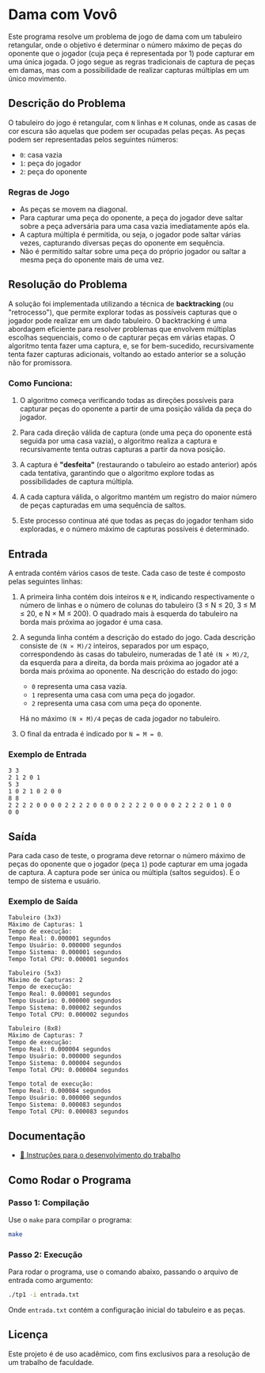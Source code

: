 # Dama com Vovô

Este programa resolve um problema de jogo de dama com um tabuleiro retangular, onde o objetivo é determinar o número máximo de peças do oponente que o jogador (cuja peça é representada por 1) pode capturar em uma única jogada. O jogo segue as regras tradicionais de captura de peças em damas, mas com a possibilidade de realizar capturas múltiplas em um único movimento.

## Descrição do Problema

O tabuleiro do jogo é retangular, com `N` linhas e `M` colunas, onde as casas de cor escura são aquelas que podem ser ocupadas pelas peças. As peças podem ser representadas pelos seguintes números:

- `0`: casa vazia
- `1`: peça do jogador
- `2`: peça do oponente

### Regras de Jogo

- As peças se movem na diagonal.
- Para capturar uma peça do oponente, a peça do jogador deve saltar sobre a peça adversária para uma casa vazia imediatamente após ela.
- A captura múltipla é permitida, ou seja, o jogador pode saltar várias vezes, capturando diversas peças do oponente em sequência.
- Não é permitido saltar sobre uma peça do próprio jogador ou saltar a mesma peça do oponente mais de uma vez.

## Resolução do Problema

A solução foi implementada utilizando a técnica de **backtracking** (ou "retrocesso"), que permite explorar todas as possíveis capturas que o jogador pode realizar em um dado tabuleiro. O backtracking é uma abordagem eficiente para resolver problemas que envolvem múltiplas escolhas sequenciais, como o de capturar peças em várias etapas. O algoritmo tenta fazer uma captura, e, se for bem-sucedido, recursivamente tenta fazer capturas adicionais, voltando ao estado anterior se a solução não for promissora.

### Como Funciona:

1. O algoritmo começa verificando todas as direções possíveis para capturar peças do oponente a partir de uma posição válida da peça do jogador.

2. Para cada direção válida de captura (onde uma peça do oponente está seguida por uma casa vazia), o algoritmo realiza a captura e recursivamente tenta outras capturas a partir da nova posição.

3. A captura é **"desfeita"** (restaurando o tabuleiro ao estado anterior) após cada tentativa, garantindo que o algoritmo explore todas as possibilidades de captura múltipla.

4. A cada captura válida, o algoritmo mantém um registro do maior número de peças capturadas em uma sequência de saltos.

5. Este processo continua até que todas as peças do jogador tenham sido exploradas, e o número máximo de capturas possíveis é determinado.

## Entrada

A entrada contém vários casos de teste. Cada caso de teste é composto pelas seguintes linhas:

1. A primeira linha contém dois inteiros `N` e `M`, indicando respectivamente o número de linhas e o número de colunas do tabuleiro (3 ≤ N ≤ 20, 3 ≤ M ≤ 20, e N × M ≤ 200). O quadrado mais à esquerda do tabuleiro na borda mais próxima ao jogador é uma casa.
2. A segunda linha contém a descrição do estado do jogo. Cada descrição consiste de `(N × M)/2` inteiros, separados por um espaço, correspondendo às casas do tabuleiro, numeradas de 1 até `(N × M)/2`, da esquerda para a direita, da borda mais próxima ao jogador até a borda mais próxima ao oponente. Na descrição do estado do jogo:

   - `0` representa uma casa vazia.
   - `1` representa uma casa com uma peça do jogador.
   - `2` representa uma casa com uma peça do oponente.

   Há no máximo `(N × M)/4` peças de cada jogador no tabuleiro.

3. O final da entrada é indicado por `N = M = 0`.

### Exemplo de Entrada

```
3 3
2 1 2 0 1
5 3
1 0 2 1 0 2 0 0
8 8
2 2 2 2 0 0 0 0 2 2 2 2 0 0 0 0 2 2 2 2 0 0 0 0 2 2 2 2 0 1 0 0
0 0
```

## Saída

Para cada caso de teste, o programa deve retornar o número máximo de peças do oponente que o jogador (peça `1`) pode capturar em uma jogada de captura. A captura pode ser única ou múltipla (saltos seguidos). E o tempo de sistema e usuário.

### Exemplo de Saída

```
Tabuleiro (3x3)
Máximo de Capturas: 1
Tempo de execução:
Tempo Real: 0.000001 segundos
Tempo Usuário: 0.000000 segundos
Tempo Sistema: 0.000001 segundos
Tempo Total CPU: 0.000001 segundos

Tabuleiro (5x3)
Máximo de Capturas: 2
Tempo de execução:
Tempo Real: 0.000001 segundos
Tempo Usuário: 0.000000 segundos
Tempo Sistema: 0.000002 segundos
Tempo Total CPU: 0.000002 segundos

Tabuleiro (8x8)
Máximo de Capturas: 7
Tempo de execução:
Tempo Real: 0.000004 segundos
Tempo Usuário: 0.000000 segundos
Tempo Sistema: 0.000004 segundos
Tempo Total CPU: 0.000004 segundos

Tempo total de execução:
Tempo Real: 0.000084 segundos
Tempo Usuário: 0.000000 segundos
Tempo Sistema: 0.000083 segundos
Tempo Total CPU: 0.000083 segundos
```

## Documentação

- [📄 Instruções para o desenvolvimento do trabalho](docs/tp1.pdf)

## Como Rodar o Programa

### Passo 1: Compilação

Use o `make` para compilar o programa:

```bash
make
```

### Passo 2: Execução

Para rodar o programa, use o comando abaixo, passando o arquivo de entrada como argumento:

```bash
./tp1 -i entrada.txt
```

Onde `entrada.txt` contém a configuração inicial do tabuleiro e as peças.

## Licença

Este projeto é de uso acadêmico, com fins exclusivos para a resolução de um trabalho de faculdade.
